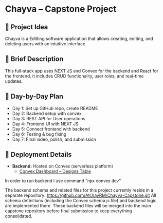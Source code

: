# Chayva – Capstone Project

## 🚀 Project Idea
Chayva is a Editting software application that allows creating, editing, and deleting users with an intuitive interface.

## 🧠 Brief Description
This full-stack app uses NEXT JS and Convex for the backend and React for the frontend. It includes CRUD functionality, user roles, and real-time updates.

## 📅 Day-by-Day Plan
- Day 1: Set up GitHub repo, create README
- Day 2: Backend setup with convex
- Day 3: REST API for User operations
- Day 4: Frontend UI with NEXT JS
- Day 5: Connect frontend with backend
- Day 6: Testing & bug fixing
- Day 7: Final video, polish, and submission

## 🚀 Deployment Details

- **Backend:** Hosted on Convex (serverless platform)
  - [Convex Dashboard – Designs Table](https://dashboard.convex.dev/t/atchay/chayva-2f8b9/wry-capybara-940/data?table=designs)

In order to run backend I use command "npx convex dev"

The backend schema and related files for this project currently reside in a separate repository: https://github.com/AtchayRM/Chayva-Capstone.git
All schema definitions (including the Convex schema.js file) and backend logic are implemented there.
These backend files will be merged into the main capstone repository before final submission to keep everything consolidated.
